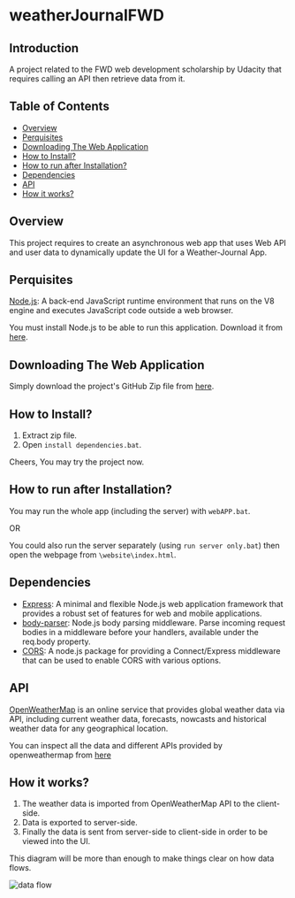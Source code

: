 # weatherJournalFWD
## Introduction
A project related to the FWD web development scholarship by Udacity that requires calling an API then retrieve data from it.

## Table of Contents
* [Overview](#overview)
* [Perquisites](#perquisites)
* [Downloading The Web Application](#downloading-the-web-application)
* [How to Install?](#how-to-install)
* [How to run after Installation?](#how-to-run-after-installation)
* [Dependencies](#dependencies)
* [API](#api)
* [How it works?](#how-it-works)

## Overview
This project requires to create an asynchronous web app that uses Web API and user data to dynamically update the UI for a Weather-Journal App.

## Perquisites
[Node.js](https://en.wikipedia.org/wiki/Node.js/ "Node.js info"): A back-end JavaScript runtime environment that runs on the V8 engine and executes JavaScript code outside a web browser.

You must install Node.js to be able to run this application. Download it from [here](https://nodejs.org/en/download/ "Node.js download").

## Downloading The Web Application
Simply download the project's GitHub Zip file from [here](https://github.com/99zarka/weatherJournalFWD/archive/refs/heads/main.zip "project download").

## How to Install?
1. Extract zip file.
2. Open `install dependencies.bat`.

Cheers, You may try the project now.

## How to run after Installation?
You may run the whole app (including the server) with `webAPP.bat`.

OR

You could also run the server separately (using `run server only.bat`) then open the webpage from `\website\index.html`.

## Dependencies
- [Express](https://expressjs.com/ "Express info"): A minimal and flexible Node.js web application framework that provides a robust set of features for web and mobile applications.
- [body-parser](http://expressjs.com/en/resources/middleware/body-parser.html "body-parser info"): Node.js body parsing middleware. Parse incoming request bodies in a middleware before your handlers, available under the req.body property.
- [CORS](http://expressjs.com/en/resources/middleware/cors.html "CORS info"): A node.js package for providing a Connect/Express middleware that can be used to enable CORS with various options.


## API
[OpenWeatherMap](https://en.wikipedia.org/wiki/OpenWeatherMap "OpenWeatherMap info") is an online service that provides global weather data via API, including current weather data, forecasts, nowcasts and historical weather data for any geographical location.

You can inspect all the data and different APIs provided by openweathermap from [here](https://en.wikipedia.org/wiki/OpenWeatherMap "OpenWeatherMap APIs")

## How it works?
1. The weather data is imported from OpenWeatherMap API to the client-side.
2. Data is exported to server-side.
3. Finally the data is sent from server-side to client-side in order to be viewed into the UI.

This diagram will be more than enough to make things clear on how data flows.

![data flow](https://user-images.githubusercontent.com/53001011/132176836-954b2be3-fdd9-459e-86c9-586e98fb9ab3.png "Flow chart diagram")
